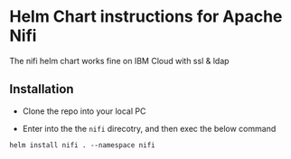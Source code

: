 # Helm Chart instructions for Apache Nifi 
The nifi helm chart works fine on IBM Cloud with ssl &amp; ldap

## Installation

* Clone the repo into your local PC

* Enter into the the `nifi` direcotry, and then exec the below command

```
helm install nifi . --namespace nifi
```
